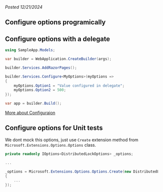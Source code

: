 *Posted 12/21/2024*

## Configure options programically

## Configure options with a delegate

```csharp
using SampleApp.Models;

var builder = WebApplication.CreateBuilder(args);

builder.Services.AddRazorPages();

builder.Services.Configure<MyOptions>(myOptions =>
{
    myOptions.Option1 = "Value configured in delegate";
    myOptions.Option2 = 500;
});

var app = builder.Build();
```

[More about Configuraion](https://learn.microsoft.com/en-us/aspnet/core/fundamentals/configuration/?view=aspnetcore-9.0#configure-options-with-a-delegate)

## Configure options for Unit tests
We dont mock this options, just use `Create` extension method from `Microsoft.Extensions.Options.Options` class.

```csharp
private readonly IOptions<DistributedLockOptions> _options;

...

_options = Microsoft.Extensions.Options.Options.Create(new DistributedLockOptions
{
    ...
});

```

